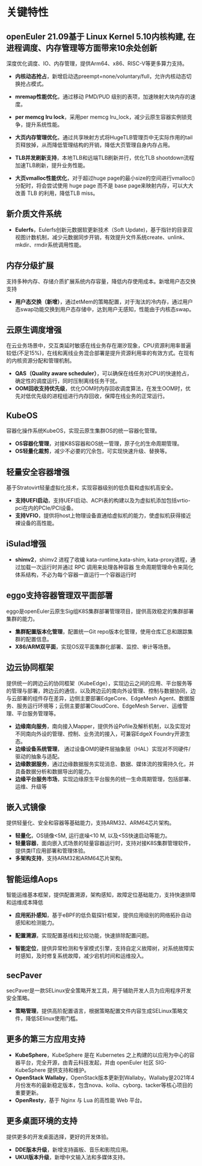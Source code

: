 # 关键特性<a name="ZH-CN_TOPIC_0228254580"></a>

## openEuler 21.09基于 Linux Kernel 5.10内核构建, 在进程调度、内存管理等方面带来10余处创新
深度优化调度、IO、内存管理，提供Arm64、x86、RISC-V等更多算力支持。

- **内核动态抢占**，新增启动选preempt=none/voluntary/full，允许内核动态切换抢占模式。

- **mremap性能优化**，通过移动 PMD/PUD 级别的表项，加速映射大块内存的速度。

- **per memcg lru lock**，采用per memcg lru_lock，减少云原生容器实例锁竞争，提升系统性能。

- **大页内存管理优化**，通过共享映射方式将HugeTLB管理页中无实际作用的tail页释放掉，从而降低管理结构的开销，降低大页管理自身内存占用。 

- **TLB并发刷新支持**，本地TLB和远端TLB刷新并行，优化TLB shootdown流程加速TLB刷新，提升业务性能。

- **大页vmalloc性能优化**，对于超过huge page的最小size的空间进行vmalloc()分配时，将会尝试使用 huge page 而不是 base page来映射内存，可以大大改善 TLB 的利用，降低TLB miss。



## 新介质文件系统
- **Eulerfs**，Eulerfs创新元数据软更新技术（Soft Update)，基于指针的目录双视图计数机制，减少元数据同步开销，有效提升文件系统create、unlink、mkdir、rmdir系统调用性能。


## 内存分级扩展
支持多种内存、存储介质扩展系统内存容量，降低内存使用成本。新增用户态交换支持

- **用户态交换（新增）**，通过etMem的策略配置，对于淘汰的冷内存，通过用户态swap功能交换到用户态存储中，达到用户无感知，性能由于内核态swap。


## 云原生调度增强
在云业务场景中，交互类延时敏感在线业务存在潮汐现象，CPU资源利用率普遍较低(不足15%)，在线和离线业务混合部署是提升资源利用率的有效方式。在现有的内核资源分配和管理机制。
- **QAS（Quality aware scheduler）**，可以确保在线任务对CPU的快速抢占，确定性的调度运行，同时压制离线任务干扰。
- **OOM回收支持优先级**，优化OOM时内存回收调度算法，在发生OOM时，优先对低优先级的进程组进行内存回收，保障在线业务的正常运行。



## KubeOS
容器化操作系统KubeOS，实现云原生集群OS的统一容器化管理。
- **OS容器化管理**，对接K8S容器和OS统一管理，原子化的生命周期管理。
- **OS轻量化裁剪**，减少不必要的冗余包，可实现快速升级、替换等。


## 轻量安全容器增强
基于Stratovirt轻量虚拟化技术，实现容器级别的低负载和虚拟机高安全。
-  **支持UEFI启动**，支持UEFI启动、ACPI表的构建以及为虚拟机添加包括vrtio-pci在内的PCIe/PCI设备。
-  **支持VFIO**，提供将host上物理设备直通给虚拟机的能力，使虚拟机获得接近裸设备的高性能。

## iSulad增强
- **shimv2**，shimv2 进程了收编 kata-runtime,kata-shim, kata-proxy进程，通过加载⼀次运⾏时并通过 RPC 调⽤来处理各种容器
⽣命周期管理命令来简化体系结构，不必为每个容器⼀直运⾏⼀个容器运⾏时

## eggo支持容器管理双平面部署
eggo是openEuler云原生Sig组K8S集群部署管理项目，提供高效稳定的集群部署集群的能力。
-  **集群配置版本化管理**，配置统一Git repo版本化管理，使用仓库汇总和跟踪集群的配置信息。
-  **X86/ARM双平面**，实现OS双平面集群化部署、监控、审计等场景。

## 边云协同框架
提供统一的跨边云的协同框架（KubeEdge），实现边云之间的应用、平台服务等的管理与部署，跨边云的通信，以及跨边云的南向外设管理、控制与数据协同，边与云部署的组件存在差异，边侧主要部署EdgeCore、EdgeMesh Agent、数据服务、服务运行环境等；云侧主要部署CloudCore、EdgeMesh Server、运维管理、平台服务管理等。
-  **边缘南向服务**，南向接入Mapper，提供外设Pofile及解析机制，以及实现对不同南向外设的管理、控制、业务流的接入，可兼容EdgeX Foundry开源生态。
-  **边缘设备系统管理**， 通过设备OM的硬件层抽象层（HAL）实现对不同硬件/驱动的抽象与适配。
-  **边缘数据服务**，通过边缘数据服务实现消息、数据、媒体流的按需持久化，并具备数据分析和数据导出的能力。
-  **边缘平台服务市场**，实现边缘原生平台服务的统一生命周期管理，包括部署、运维、升级等

## 嵌入式镜像
提供轻量化、安全和容器等基础能力，支持ARM32、ARM64芯片架构。
-  **轻量化**，OS镜像<5M, 运行底噪<10 M, 以及<5S快速启动等能力。
-  **轻量容器**，面向嵌入式场景的轻量容器运行时，支持对接K8S集群管理软件，提供类IT应用部署和管理体验。
-  **多架构支持**，支持ARM32和ARM64芯片架构。

## 智能运维Aops

智能运维基本框架，提供配置溯源，架构感知，故障定位基础能力，支持快速排障和运维成本降低

- **应用拓扑感知**，基于eBPF的低负载探针框架，提供应用级别的网络拓扑自动感知和检测能力。

- **配置溯源**，实现配置基线和比较功能，快速排除配置问题。

- **智能定位**，提供异常检测和专家模式引擎，支持自定义故障树，对系统故障实时感知，及时修复系统故障，减少宕机时间和运维投入。


## secPaver

secPaver是一款SELinux安全策略开发工具，用于辅助开发人员为应用程序开发安全策略。

- **策略管理**，提供高阶配置语言，根据策略配置文件内容生成SELinux策略文件，降低SElinux使用门槛。


## 更多的第三方应用支持
- **KubeSphere**，KubeSphere 是在 Kubernetes 之上构建的以应用为中心的容器平台，完全开源，由青云科技发起，并由 openEuler 社区 SIG-KubeSphere 提供支持和维护。
- **OpenStack Wallaby**，OpenStack版本更新到Wallaby。Wallaby是2021年4月份发布的最新稳定版本，包含nova、kolla、cyborg、tacker等核心项目的重要更新。
- **OpenResty**，基于 Nginx 与 Lua 的高性能 Web 平台。

## 更多桌面环境的支持
提供更多的开发桌面选择，更好的开发体验。
- **DDE版本升级**，新增支持画板、音乐和影院应用。
- **UKUI版本升级**，新增中文输入法和多媒体支持。
